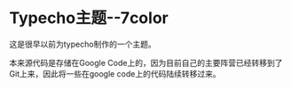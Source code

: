 Typecho主题--7color
===================

这是很早以前为typecho制作的一个主题。

本来源代码是存储在Google Code上的，因为目前自己的主要阵营已经转移到了Git上来，因此将一些在google code上的代码陆续转移过来。

